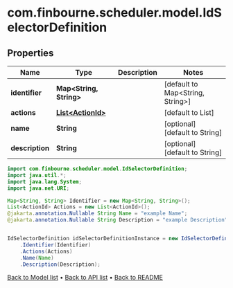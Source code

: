 # com.finbourne.scheduler.model.IdSelectorDefinition

## Properties

Name | Type | Description | Notes
------------ | ------------- | ------------- | -------------
**identifier** | **Map&lt;String, String&gt;** |  | [default to Map<String, String>]
**actions** | [**List&lt;ActionId&gt;**](ActionId.md) |  | [default to List<ActionId>]
**name** | **String** |  | [optional] [default to String]
**description** | **String** |  | [optional] [default to String]

```java
import com.finbourne.scheduler.model.IdSelectorDefinition;
import java.util.*;
import java.lang.System;
import java.net.URI;

Map<String, String> Identifier = new Map<String, String>();
List<ActionId> Actions = new List<ActionId>();
@jakarta.annotation.Nullable String Name = "example Name";
@jakarta.annotation.Nullable String Description = "example Description";


IdSelectorDefinition idSelectorDefinitionInstance = new IdSelectorDefinition()
    .Identifier(Identifier)
    .Actions(Actions)
    .Name(Name)
    .Description(Description);
```


[Back to Model list](../README.md#documentation-for-models) &#8226; [Back to API list](../README.md#documentation-for-api-endpoints) &#8226; [Back to README](../README.md)
